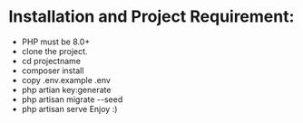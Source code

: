 # Installation and Project Requirement:

- PHP must be 8.0+
- clone the project.
- cd projectname
- composer install
- copy .env.example .env
- php artian key:generate
- php artisan migrate --seed
- php artisan serve
Enjoy :)
